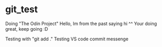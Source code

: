 # git_test
Doing "The Odin Project"
Hello, Im from the past saying hi ^^
Your doing great, keep going :D

Testing with "git add ."
Testing VS code commit messenge